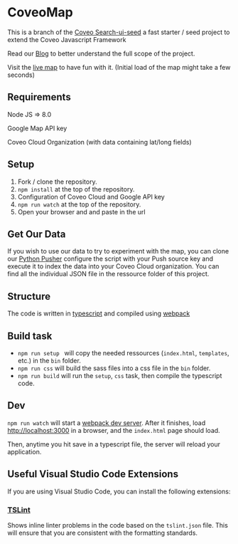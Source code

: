 # CoveoMap 
This is a branch of the [Coveo Search-ui-seed](https://github.com/coveo/search-ui-seed) a fast starter / seed project to extend the Coveo Javascript Framework

Read our [Blog](https://github.com/coveo/search-ui-seed) to better understand the full scope of the project.

Visit the [live map](https://coveo-map.herokuapp.com/) to have fun with it. (Initial load of the map might take a few seconds)

## Requirements
Node JS => 8.0

Google Map API key

Coveo Cloud Organization (with data containing lat/long fields)

## Setup

1. Fork / clone the repository.
2. `npm install` at the top of the repository.
3. Configuration of Coveo Cloud and Google API key
4. `npm run watch` at the top of the repository.
5. Open your browser and and paste in the url  

## Get Our Data
If you wish to use our data to try to experiment with the map, you can clone our [Python Pusher](https://github.com/coveo/samples/tree/master/push-api/python-pusher) configure the script with your Push source key and execute it to index the data into your Coveo Cloud organization. You can find all the individual JSON file in the ressource folder of this project.

## Structure

The code is written in [typescript](http://www.typescriptlang.org/) and compiled using [webpack](https://webpack.github.io/)

## Build task

* `npm run setup ` will copy the needed ressources (`index.html`, `templates`, etc.) in the `bin` folder.
* `npm run css` will build the sass files into a css file in the `bin` folder.
* `npm run build` will run the `setup`, `css` task, then compile the typescript code.

## Dev

`npm run watch` will start a [webpack dev server](https://webpack.js.org/concepts/). After it finishes, load [http://localhost:3000](http://localhost:3000) in a browser, and the `index.html` page should load.

Then, anytime you hit save in a typescript file, the server will reload your application.

## Useful Visual Studio Code Extensions

If you are using Visual Studio Code, you can install the following extensions:

### [TSLint](https://marketplace.visualstudio.com/items?itemName=eg2.tslint)

Shows inline linter problems in the code based on the `tslint.json` file. This will ensure that you are consistent with the formatting standards. 



